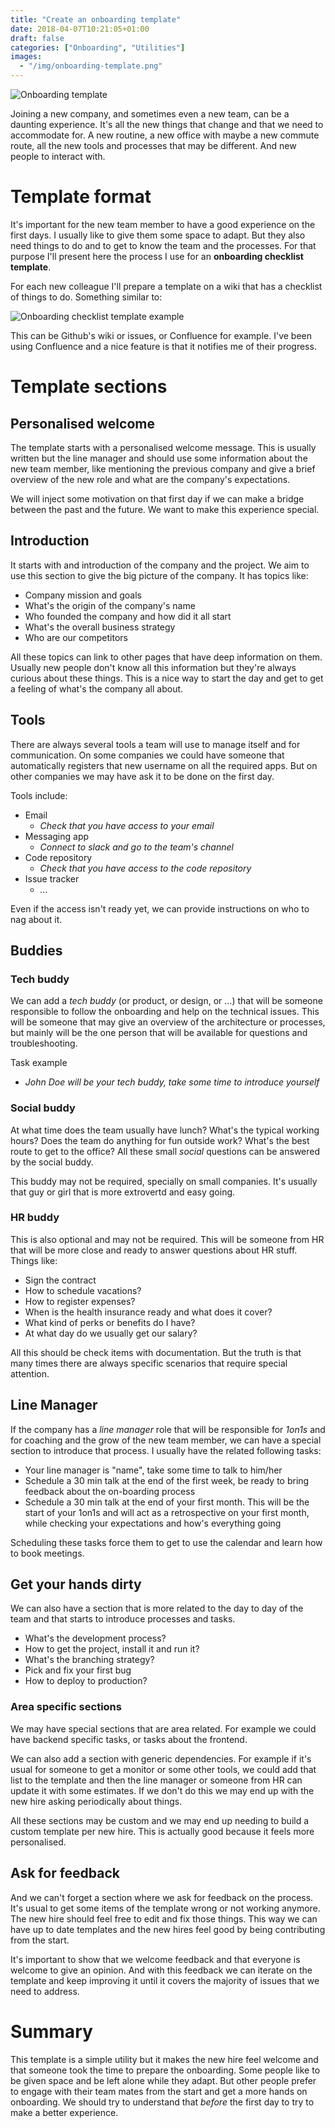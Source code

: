 ```yaml
---
title: "Create an onboarding template"
date: 2018-04-07T10:21:05+01:00
draft: false
categories: ["Onboarding", "Utilities"]
images:
  - "/img/onboarding-template.png"
---
```


![Onboarding template](/img/onboarding-template.png)

Joining a new company, and sometimes even a new team, can be a daunting experience.
It's all the new things that change and that we need to accommodate for. A new
routine, a new office with maybe a new commute route, all the new tools and
processes that may be different. And new people to interact with.

<!--more-->

# Template format

It's important for the new team member to have a good experience on the first
days. I usually like to give them some space to adapt. But they also need things
to do and to get to know the team and the processes. For that purpose I'll
present here the process I use for an **onboarding checklist template**.

For each new colleague I'll prepare a template on a wiki that has a checklist
of things to do. Something similar to:

![Onboarding checklist template example](/img/onboarding-checklist.png)

This can be Github's wiki or issues, or Confluence for example. I've been using
Confluence and a nice feature is that it notifies me of their progress.

# Template sections

## Personalised welcome

The template starts with a personalised welcome message. This is usually written
but the line manager and should use some information about the new team member,
like mentioning the previous company and give a brief overview of the new role
and what are the company's expectations.

We will inject some motivation on that first day if we can make a bridge
between the past and the future. We want to make this experience special.

## Introduction

It starts with and introduction of the company and the project. We aim to use
this section to give the big picture of the company. It has topics like:

* Company mission and goals
* What's the origin of the company's name
* Who founded the company and how did it all start
* What's the overall business strategy
* Who are our competitors

All these topics can link to other pages that have deep information on them.
Usually new people don't know all this information but they're always curious
about these things. This is a nice way to start the day and get to get a feeling
of what's the company all about.

## Tools

There are always several tools a team will use to manage itself and for
communication. On some companies we could have someone that automatically registers
that new username on all the required apps. But on other companies we may
have ask it to be done on the first day.

Tools include:

* Email
  * _Check that you have access to your email_
* Messaging app
  * _Connect to slack and go to the team's channel_
* Code repository
  * _Check that you have access to the code repository_
* Issue tracker
  * _..._

Even if the access isn't ready yet, we can provide instructions on who to
nag about it.

## Buddies

### Tech buddy

We can add a _tech buddy_ (or product, or design, or ...) that will be someone
responsible to follow the onboarding and help on the technical issues. This will
be someone that may give an overview of the architecture or processes, but mainly
will be the one person that will be available for questions and troubleshooting.

Task example

* _John Doe will be your tech buddy, take some time to introduce yourself_


### Social buddy

At what time does the team usually have lunch? What's the typical working
hours? Does the team do anything for fun outside work? What's the best route
to get to the office? All these small _social_ questions can be answered by
the social buddy.

This buddy may not be required, specially on small companies. It's usually that
guy or girl that is more extrovertd and easy going.

### HR buddy

This is also optional and may not be required. This will be someone from HR
that will be more close and ready to answer questions about HR stuff. Things
like:

* Sign the contract
* How to schedule vacations?
* How to register expenses?
* When is the health insurance ready and what does it cover?
* What kind of perks or benefits do I have?
* At what day do we usually get our salary?

All this should be
check items with documentation. But the truth is that many times there are
always specific scenarios that require special attention.

## Line Manager

If the company has a _line manager_ role that will be responsible for _1on1s_
and for coaching and the grow of the new team member, we can have a special
section to introduce that process. I usually have the related following tasks:

* Your line manager is "name", take some time to talk to him/her
* Schedule a 30 min talk at the end of the first week, be ready to bring
  feedback about the on-boarding process
* Schedule a 30 min talk at the end of your first month. This will be the start
  of your 1on1s and will act as a retrospective on your first month, while
  checking your expectations and how's everything going

Scheduling these tasks force them to get to use the calendar and
learn how to book meetings.


## Get your hands dirty

We can also have a section that is more related to the day to day of the team
and that starts to introduce processes and tasks.

* What's the development process?
* How to get the project, install it and run it?
* What's the branching strategy?
* Pick and fix your first bug
* How to deploy to production?

### Area specific sections

We may have special sections that are area related. For example we could have
backend specific tasks, or tasks about the frontend.

We can also add a section with generic dependencies. For example if it's usual
for someone to get a monitor or some other tools, we could add that list to
the template and then the line manager or someone from HR can update it 
with some estimates. If we don't do this we may end up with the new hire
asking periodically about things.

All these sections may be custom and we may end up needing to build a custom
template per new hire. This is actually good because it feels more personalised.

## Ask for feedback

And we can't forget a section where we ask for feedback on the process. It's
usual to get some items of the template wrong or not working anymore. The new
hire should feel free to edit and fix those things. This way we can have
up to date templates and the new hires feel good by being contributing from the
start.

It's important to show that we welcome feedback and that everyone is welcome
to give an opinion. And with this feedback we can iterate on the template and
keep improving it until it covers the majority of issues that we need to
address.

# Summary

This template is a simple utility but it makes the new hire feel welcome and
that someone took the time to prepare the onboarding. Some people like to be
given space and be left alone while they adapt. But other people prefer
to engage with their team mates from the start and get a more hands on
onboarding. We should try to understand that _before_ the first day to try
to make a better experience.
